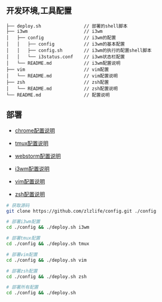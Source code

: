 ## 开发环境,工具配置

```
├── deploy.sh                // 部署的shell脚本
├── i3wm                     // i3wm
│   ├── config               // i3wm的配置
│   │   ├── config           // i3wm的基本配置
│   │   ├── config.sh        // i3wm的执行的配置shell脚本
│   │   └── i3status.conf    // i3wm状态栏配置
│   └── README.md            // i3wm配置说明
├── vim                      // vim配置
│   └── README.md            // vim配置说明
├── zsh                      // zsh配置
│   └── README.md            // zsh配置说明
└── README.md                // 配置说明
```

## 部署
- [chrome配置说明](https://github.com/zlzlife/config/blob/master/chrome/README.md)

- [tmux配置说明](https://github.com/zlzlife/config/blob/master/tmux/README.md)

- [webstorm配置说明](https://github.com/zlzlife/config/blob/master/webstorm/README.md)

- [i3wm配置说明](https://github.com/zlzlife/config/blob/master/i3wm/README.md)

- [vim配置说明](https://github.com/zlzlife/config/blob/master/vim/README.md)

- [zsh配置说明](https://github.com/zlzlife/config/blob/master/zsh/README.md)

```bash
# 获取源码
git clone https://github.com/zlzlife/config.git ./config
```

```bash
# 部署i3wm配置
cd ./config && ./deploy.sh i3wm
```

```bash
# 部署tmux配置
cd ./config && ./deploy.sh tmux
```

```bash
# 部署vim配置
cd ./config && ./deploy.sh vim
```

```bash
# 部署zsh配置
cd ./config && ./deploy.sh zsh
```

```bash
# 部署所有配置
cd ./config && ./deploy.sh
```
